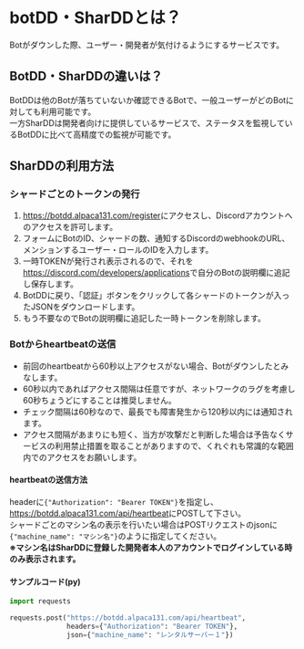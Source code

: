# botDD・SharDDとは？
Botがダウンした際、ユーザー・開発者が気付けるようにするサービスです。

## BotDD・SharDDの違いは？
BotDDは他のBotが落ちていないか確認できるBotで、一般ユーザーがどのBotに対しても利用可能です。  
一方SharDDは開発者向けに提供しているサービスで、ステータスを監視しているBotDDに比べて高精度での監視が可能です。

## SharDDの利用方法
### シャードごとのトークンの発行
1. <https://botdd.alpaca131.com/register>にアクセスし、Discordアカウントへのアクセスを許可します。
2. フォームにBotのID、シャードの数、通知するDiscordのwebhookのURL、メンションするユーザー・ロールのIDを入力します。
3. 一時TOKENが発行され表示されるので、それを<https://discord.com/developers/applications>で自分のBotの説明欄に追記し保存します。
4. BotDDに戻り、「認証」ボタンをクリックして各シャードのトークンが入ったJSONをダウンロードします。
5. もう不要なのでBotの説明欄に追記した一時トークンを削除します。

### Botからheartbeatの送信
- 前回のheartbeatから60秒以上アクセスがない場合、Botがダウンしたとみなします。
- 60秒以内であればアクセス間隔は任意ですが、ネットワークのラグを考慮し60秒ちょうどにすることは推奨しません。
- チェック間隔は60秒なので、最長でも障害発生から120秒以内には通知されます。
- アクセス間隔があまりにも短く、当方が攻撃だと判断した場合は予告なくサービスの利用禁止措置を取ることがありますので、くれぐれも常識的な範囲内でのアクセスをお願いします。

#### heartbeatの送信方法
headerに`{"Authorization": "Bearer TOKEN"}`を指定し、<https://botdd.alpaca131.com/api/heartbeat>にPOSTして下さい。  
シャードごとのマシン名の表示を行いたい場合はPOSTリクエストのjsonに`{"machine_name": "マシン名"}`のように指定してください。  
**※マシン名はSharDDに登録した開発者本人のアカウントでログインしている時のみ表示されます。**
#### サンプルコード(py)
```python
import requests

requests.post("https://botdd.alpaca131.com/api/heartbeat",
              headers={"Authorization": "Bearer TOKEN"},
              json={"machine_name": "レンタルサーバー１"})
```